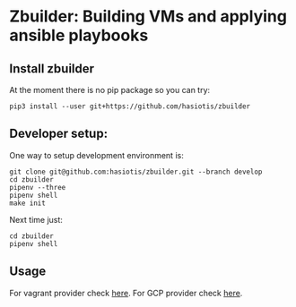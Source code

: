 # Zbuilder: Building VMs and applying ansible playbooks


## Install zbuilder

At the moment there is no pip package so you can try:
```
pip3 install --user git+https://github.com/hasiotis/zbuilder
```

## Developer setup:

One way to setup development environment is:

```
git clone git@github.com:hasiotis/zbuilder.git --branch develop
cd zbuilder
pipenv --three
pipenv shell
make init
```

Next time just:

```
cd zbuilder
pipenv shell
```

## Usage

For vagrant provider check [here](docs/Vagrant.md).
For GCP provider check [here](docs/GCP.md).
